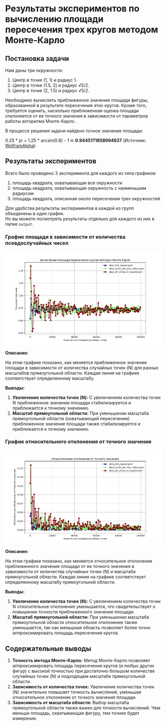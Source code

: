 # Результаты экспериментов по вычислению площади пересечения трех кругов методом Монте-Карло

## Постановка задачи

Нам даны три окружности:

1. Центр в точке (1, 1) и радиус 1.
2. Центр в точке (1.5, 2) и радиус √5/2.
3. Центр в точке (2, 1.5) и радиус √5/2.

Необходимо вычислить приближенное значение площади фигуры, образованной в результате пересечения этих кругов. 
Кроме того, требуется оценить, насколько приближенная оценка площади отклоняется от ее точного значения в зависимости от параметров работы алгоритма Монте-Карло.

В процессе решения задачи найдено точное значение площади:

0.25 * pi + 1.25 * arcsin(0.8) - 1 ≋ **0.9445171858994637** (Источник: [WolframAlpha](https://www.wolframalpha.com/input?i=0.25+*+pi+%2B+1.25+*+arcsin%280.8%29+-+1))

## Результаты экспериментов

Всего было проведено 3 эксперимента для каждого из типа графиков: <br>
1) площадь квадрата, охватывающая все окружности <br>
2) площадь квадрата, охватывающая окружность с наименьшим радиусом <br>
3) площадь квадрата, описанная около пересечения трех окружностей <br>

Для удобства результаты экспериментов в каждой из групп объеденены в один график. <br>
Но вы можете посмотреть результаты отдельно для каждого из них в папке `output`. <br>

### График площади в зависимости от количества псевдослучайных чисел

![Площадь в зависимости от количества точек](output/measurements-combined.png)

**Описание:**

На этом графике показано, как меняется приближенное значение площади в зависимости от количества случайных точек (N) для разных масштабов прямоугольной области. Каждая линия на графике соответствует определенному масштабу.

**Выводы:**

1. **Увеличение количества точек (N):** С увеличением количества точек N приближенное значение площади стабилизируется и приближается к точному значению.
2. **Масштаб прямоугольной области:** При уменьшении масштаба прямоугольной области (охватывающей пересечение) приближенное значение площади также стабилизируется и приближается к точному значению.

### График относительного отклонения от точного значения

![Относительное отклонение](output/deviations-combined.png)

**Описание:**

На этом графике показано, как меняется относительное отклонение приближенного значения площади от ее точного значения в зависимости от количества случайных точек (N) и масштаба прямоугольной области. Каждая линия на графике соответствует определенному масштабу прямоугольной области.

**Выводы:**

1. **Увеличение количества точек (N):** С увеличением количества точек N относительное отклонение уменьшается, что свидетельствует о повышении точности приближенного значения площади.
2. **Масштаб прямоугольной области:** При уменьшении масштаба прямоугольной области относительное отклонение также уменьшается, так как меньшная область позволяет более точно аппроксимировать площадь пересечения кругов.

## Содержательные выводы

1. **Точность метода Монте-Карло:** Метод Монте-Карло позволяет аппроксимировать площадь пересечения кругов (и любых других фигур) с высокой точностью при достаточно большом количестве случайных точек (N) и подходящем масштабе прямоугольной области.
2. **Зависимость от количества точек:** Увеличение количества точек (N) значительно повышает точность вычислений, уменьшая относительное отклонение от точного значения площади.
3. **Зависимость от масштаба области:** Выбор масштаба прямоугольной области также важен для точности вычислений. Чем меньше площадь, охватывающая фигуру, тем точнее будет измерение.